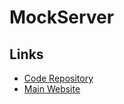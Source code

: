 # MockServer

## Links

- [Code Repository](https://github.com/mock-server/mockserver)
- [Main Website](https://mock-server.com)
